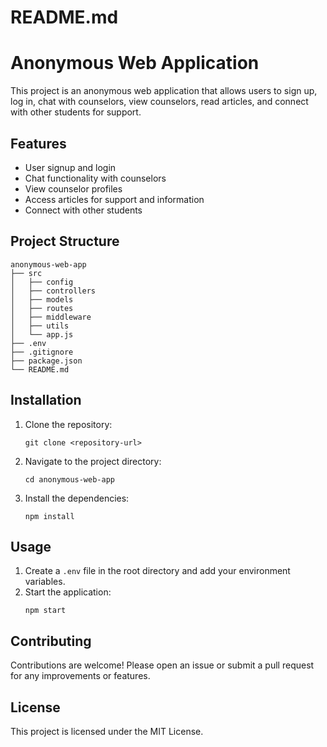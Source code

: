 # README.md

# Anonymous Web Application

This project is an anonymous web application that allows users to sign up, log in, chat with counselors, view counselors, read articles, and connect with other students for support.

## Features

- User signup and login
- Chat functionality with counselors
- View counselor profiles
- Access articles for support and information
- Connect with other students

## Project Structure

```
anonymous-web-app
├── src
│   ├── config
│   ├── controllers
│   ├── models
│   ├── routes
│   ├── middleware
│   ├── utils
│   └── app.js
├── .env
├── .gitignore
├── package.json
└── README.md
```

## Installation

1. Clone the repository:
   ```
   git clone <repository-url>
   ```
2. Navigate to the project directory:
   ```
   cd anonymous-web-app
   ```
3. Install the dependencies:
   ```
   npm install
   ```

## Usage

1. Create a `.env` file in the root directory and add your environment variables.
2. Start the application:
   ```
   npm start
   ```

## Contributing

Contributions are welcome! Please open an issue or submit a pull request for any improvements or features.

## License

This project is licensed under the MIT License.

